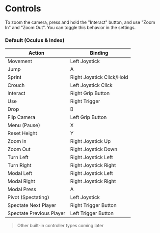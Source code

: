 # Controls

To zoom the camera, press and hold the "Interact" button, and use "Zoom In" and "Zoom Out". 
You can toggle this behavior in the settings.

### Default (Oculus & Index)

| Action                   | Binding                   |
|--------------------------|---------------------------|
| Movement                 | Left Joystick             |
| Jump                     | A                         |
| Sprint                   | Right Joystick Click/Hold |
| Crouch                   | Left Joystick Click       |
| Interact                 | Right Grip Button         |
| Use                      | Right Trigger             |
| Drop                     | B                         |
| Flip Camera              | Left Grip Button          |
| Menu (Pause)             | X                         |
| Reset Height             | Y                         |
| Zoom In                  | Right Joystick Up         |
| Zoom Out                 | Right Joystick Down       |
| Turn Left                | Right Joystick Left       |
| Turn Right               | Right Joystick Right      |
| Modal Left               | Right Joystick Left       |
| Modal Right              | Right Joystick Right      |
| Modal Press              | A                         |
| Pivot (Spectating)       | Left Joystick             |
| Spectate Next Player     | Right Trigger Button      |
| Spectate Previous Player | Left Trigger Button       |

> Other built-in controller types coming later
